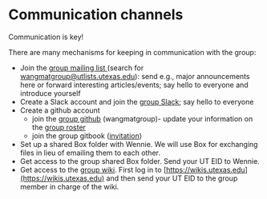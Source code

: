 # Communication channels

Communication is key!

There are many mechanisms for keeping in communication with the group:

* Join the [group mailing list ](https://utlists.utexas.edu/sympa)(search for [wangmatgroup@utlists.utexas.edu](mailto:wangmatgroup@utlists.utexas.edu)): send e.g., major announcements here or forward interesting articles/events; say hello to everyone and introduce yourself
* Create a Slack account and join the [group Slack](https://join.slack.com/t/wangmaterialsgroup/shared\_invite/zt-178yk6741-pg21sMCysJmmkL0FFocVCQ); say hello to everyone
* Create a github account
  * join the [group github](https://github.com/wangmatgroup) (wangmatgroup)- update your information on the [group roster](https://utexas.box.com/s/722ocwbfogt46wbxoghm2buhw5sn05v9)
  * join the group gitbook ([invitation](https://app.gitbook.com/invite/b8l2n16TggsNDQ1OMcuY/IQZIDIa0IBXNghdkofhT))
* Set up a shared Box folder with Wennie. We will use Box for exchanging files in lieu of emailing them to each other.&#x20;
* Get access to the group shared Box folder. Send your UT EID to Wennie.&#x20;
* Get access to the [group wiki](https://wikis.utexas.edu/display/wangmaterialswiki/Wang+Materials+Group+Wiki+Home?src=spacemenu). First log in to [https://wikis.utexas.edu](https://wikis.utexas.edu) and then send your UT EID to the group member in charge of the wiki.
